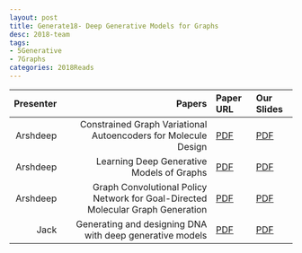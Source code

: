 ```yaml
---
layout: post
title: Generate18- Deep Generative Models for Graphs
desc: 2018-team
tags:
- 5Generative
- 7Graphs
categories: 2018Reads
---
```



| Presenter | Papers | Paper URL| Our Slides |
| -----: | ---------------------------: | :----- | :----- |
|  Arshdeep| Constrained Graph Variational Autoencoders for Molecule Design  | [PDF](https://arxiv.org/abs/1805.09076) |  [PDF]({{site.baseurl}}/MoreTalksTeam/Arsh18-CVAEgraph.pdf) | 
| Arshdeep | Learning Deep Generative Models of Graphs | [PDF](https://arxiv.org/abs/1803.03324) |  [PDF]({{site.baseurl}}/MoreTalksTeam/Arsh18-DGenerateGraph.pdf) | 
|  Arshdeep|  Graph Convolutional Policy Network for Goal-Directed Molecular Graph Generation | [PDF](https://arxiv.org/abs/1806.02473) |  [PDF]({{site.baseurl}}/MoreTalksTeam/Arsh18-GCPNgraphGen.pdf) | 
|  Jack | Generating and designing DNA with deep generative models  | [PDF](https://arxiv.org/abs/1712.06148) |  [PDF]({{site.baseurl}}/MoreTalksTeam/20181118-Jack-GeneratingAndDesigningDNA.pdf) | 


